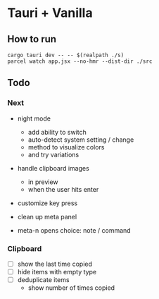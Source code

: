 # Tauri + Vanilla

## How to run

```
cargo tauri dev -- -- $(realpath ./s)
parcel watch app.jsx --no-hmr --dist-dir ./src
```

## Todo

### Next

- night mode
    - add ability to switch
    - auto-detect system setting / change
    - method to visualize colors
    - and try variations

- handle clipboard images
    - in preview
    - when the user hits enter

- customize key press

- clean up meta panel


- meta-n opens choice: note / command

### Clipboard

- [ ] show the last time copied
- [ ] hide items with empty type
- [ ] deduplicate items
    - show number of times copied
